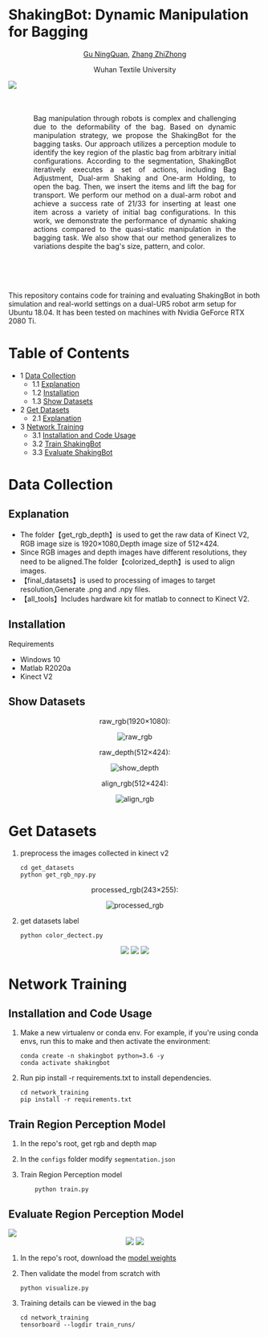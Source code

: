 <h1> ShakingBot: Dynamic Manipulation for Bagging</h1>

<div style="text-align: center;">

[Gu NingQuan](https://github.com/happydog-gu), [Zhang ZhiZhong](https://github.com/zhangxiaozhier)

Wuhan Textile University
</div>

<img style="left-margin:50px; right-margin:50px;" src="assets/shakingbot.jpg">

<div style="margin:50px; text-align: justify;">
Bag manipulation through robots is complex and challenging due to the deformability of the bag.
Based on dynamic manipulation strategy, we propose the ShakingBot for the bagging tasks.
Our approach utilizes a perception module to identify the key region of the plastic bag from arbitrary initial configurations. 
According to the segmentation, ShakingBot iteratively executes a set of actions, including Bag Adjustment, Dual-arm Shaking and One-arm Holding, to open the bag. Then, we insert the items and lift the bag for transport. 
We perform our method on a dual-arm robot and achieve a success rate of 21/33 for inserting at least one item across a variety of initial bag configurations.
In this work, we demonstrate the performance of dynamic shaking actions compared to the quasi-static manipulation in the bagging task.
We also show that our method generalizes to variations despite the bag's size, pattern, and color.
</div>

<br>

This repository contains code for training and evaluating ShakingBot in both simulation and real-world settings on a dual-UR5 robot arm setup for Ubuntu 18.04.
It has been tested on machines with Nvidia GeForce RTX 2080 Ti.

# Table of Contents
- 1 [Data Collection](#data-collection)
    - 1.1 [Explanation](#explanation)
    - 1.2 [Installation](#installation)
    - 1.3 [Show Datasets](#show-datasets)
- 2 [Get Datasets](#get-datasets)
    - 2.1 [Explanation](#explanation)
- 3 [Network Training](#network-training)
  - 3.1 [Installation and Code Usage](#installation-and-code-usage)
  - 3.2 [Train ShakingBot](#train-shakingbot)
  - 3.3 [Evaluate ShakingBot](#evaluate-shakingbot)

# Data Collection
## Explanation
- The folder【get_rgb_depth】is used to get the raw data of Kinect V2, RGB image size is 1920×1080,Depth image size of 512×424.
- Since RGB images and depth images have different resolutions, they need to be aligned.The folder【colorized_depth】is used to align images.
- 【final_datasets】is used to processing of images to target resolution,Generate .png and .npy files.
- 【all_tools】Includes hardware kit for matlab to connect to Kinect V2.
## Installation
Requirements
* Windows 10
* Matlab R2020a
* Kinect V2
## Show Datasets
<div align=center>

raw_rgb(1920×1080):

  ![raw_rgb](./assets/raw_rgb.jpg)

raw_depth(512×424):

  ![show_depth](./assets/show_depth.png)

align_rgb(512×424):

  ![align_rgb](./assets/align_rgb.jpg)
</div>


# Get Datasets
1. preprocess the images collected in kinect v2
    ```
    cd get_datasets
    python get_rgb_npy.py
    ```
<div align=center>

processed_rgb(243×255):

![processed_rgb](./assets/processed_rgb.png)
</div>

2. get datasets label
    ```
    python color_dectect.py
    ```
<div align=center>
<img src="assets/labels/labels_red.png" >
<img src="assets/labels/labels_green.png" >
<img src="assets/labels/labels_white.png" >
</div>

# Network Training
## Installation and Code Usage
1. Make a new virtualenv or conda env. For example, if you're using conda envs, run this to make and then activate the environment:
    ```
    conda create -n shakingbot python=3.6 -y
    conda activate shakingbot
    ```
2. Run pip install -r requirements.txt to install dependencies.
    ```
    cd network_training
    pip install -r requirements.txt
    ```

## Train Region Perception Model
1. In the repo's root, get rgb and depth map

2. In the `configs` folder modify `segmentation.json`

3. Train Region Perception model
    ```
        python train.py
    ```


## Evaluate Region Perception Model
<img style="left-margin:10px; right-margin:10px;" src="assets/model_prediction.png">


<div align=center>
<img src="assets/loss.png" >
<img src="assets/meanIOU.png" >
</div>




1. In the repo's root, download the [model weights](https://drive.google.com/file/d/1-BuhIfmZCCvlW4gIxxTCj5XPGdFebea6/view?usp=sharing)


2. Then validate the model from scratch with
    ```
    python visualize.py
    ```
3.  Training details can be viewed in the bag
    ```
    cd network_training
    tensorboard --logdir train_runs/
    ```

